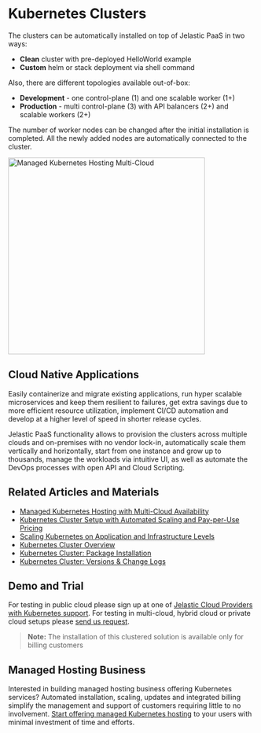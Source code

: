 # Kubernetes Clusters

The clusters can be automatically installed on top of Jelastic PaaS in two ways:

* **Clean** cluster with pre-deployed HelloWorld example
* **Custom** helm or stack deployment via shell command

Also, there are different topologies available out-of-box:
* **Development** - one control-plane (1) and one scalable worker (1+)
* **Production** - multi control-plane (3) with API balancers (2+) and scalable workers (2+)
 
The number of worker nodes can be changed after the initial installation is completed. All the newly added nodes are automatically connected to the cluster.

<img src="https://jelastic.com/wp-content/themes/salient/img/templates/kubernetes-cloud-services/kube.webp" width="400" alt="Managed Kubernetes Hosting Multi-Cloud" />

## Cloud Native Applications

Easily containerize and migrate existing applications, run hyper scalable microservices and keep them resilient to failures, get extra savings due to more efficient resource utilization, implement CI/CD automation and develop at a higher level of speed in shorter release cycles. 

Jelastic PaaS functionality allows to provision the clusters across multiple clouds and on-premises with no vendor lock-in, automatically scale them vertically and horizontally, start from one instance and grow up to thousands, manage the workloads via intuitive UI, as well as automate the DevOps processes with open API and Cloud Scripting. 

## Related Articles and Materials 
* [Managed Kubernetes Hosting with Multi-Cloud Availability](https://jelastic.com/kubernetes-hosting/)
* [Kubernetes Cluster Setup with Automated Scaling and Pay-per-Use Pricing](https://jelastic.com/blog/kubernetes-cluster-scaling-pay-per-use-hosting/)
* [Scaling Kubernetes on Application and Infrastructure Levels](https://jelastic.com/blog/scaling-kubernetes/)
* [Kubernetes Cluster Overview](https://docs.jelastic.com/kubernetes-cluster)
* [Kubernetes Cluster: Package Installation](https://docs.jelastic.com/kubernetes-cluster-installation)
* [Kubernetes Cluster: Versions & Change Logs](https://docs.jelastic.com/kubernetes-cluster-versions)

## Demo and Trial 
For testing in public cloud please sign up at one of [Jelastic Cloud Providers with Kubernetes support](https://jelastic.cloud/?featuresSupport=K8S). For testing in multi-cloud, hybrid cloud or private cloud setups please [send us request](https://jelastic.com/managed-auto-scalable-clusters-for-business/).

> **Note:** The installation of this clustered solution is available only for billing customers

## Managed Hosting Business 

Interested in building managed hosting business offering Kubernetes services? Automated installation, scaling, updates and integrated billing simplify the management and support of customers requiring little to no involvement. [Start offering managed Kubernetes hosting](https://jelastic.com/managed-auto-scalable-clusters-for-business/) to your users with minimal investment of time and efforts.

